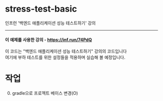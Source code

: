 # stress-test-basic
인프런 '백엔드 애플리케이션 성능 테스트하기' 강의

---

#### 이 예제를 사용한 강의 - https://inf.run/74PdQ

이 코드는 "백엔드 애플리케이션 성능 테스트하기" 강의의 코드입니다<br>
여기에 부하 테스트를 위한 설정들을 적용하며 실습해 볼 예정입니다.

# 작업
0. gradle으로 프로젝트 베이스 변경(O)